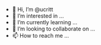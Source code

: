 - 👋 Hi, I’m @ucritt
- 👀 I’m interested in ...
- 🌱 I’m currently learning ...
- 💞️ I’m looking to collaborate on ...
- 📫 How to reach me ...

<!---
ucritt/ucritt is a ✨ special ✨ repository because its `README.md` (this file) appears on your GitHub profile.
You can click the Preview link to take a look at your changes.
--->
